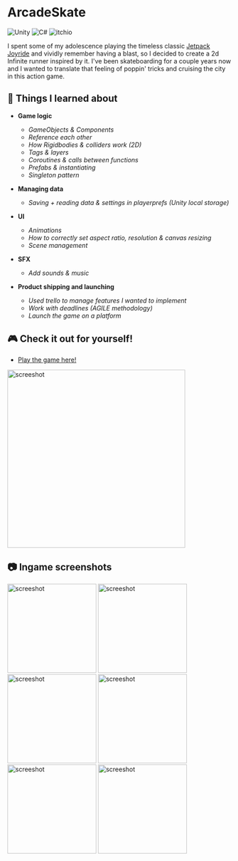 # ArcadeSkate 
<img src="https://img.shields.io/badge/Unity-100000?style=for-the-badge&logo=unity&logoColor=white" alt="Unity" style="max-width: 100%;"> <img src="https://img.shields.io/badge/C%23-239120?style=for-the-badge&logo=c-sharp&logoColor=white" alt="C#" style="max-width: 100%;"> <img src="https://img.shields.io/badge/itchio-FA5C5C?style=for-the-badge&logo=itchdotio&logoColor=white" alt="itchio" style="max-width: 100%;">

I spent some of my adolescence playing the timeless classic [Jetpack Joyride](https://www.youtube.com/watch?v=Jzxi8nid9BQ) and vividly remember having a blast, so I decided to create a 2d Infinite runner inspired by it. I've been skateboarding for a couple years now and I wanted to translate that feeling of poppin' tricks and cruising the city in this action game.

## 🚀 Things I learned about
- **Game logic**

  - *GameObjects & Components*
  - *Reference each other*
  - *How Rigidbodies & colliders work (2D)*
  - *Tags & layers*
  - *Coroutines & calls between functions*
  - *Prefabs & instantiating*
  - *Singleton pattern*
- **Managing data**

  - *Saving + reading data & settings in playerprefs (Unity local storage)*
- **UI**

  - *Animations*
  - *How to correctly set aspect ratio, resolution & canvas resizing*
  - *Scene management*
- **SFX**

  - *Add sounds & music*
- **Product shipping and launching**

  - *Used trello to manage features I wanted to implement* 
  - *Work with deadlines (AGILE methodology)*
  - *Launch the game on a platform*

## :video_game: Check it out for yourself!
- [Play the game here!](https://arcadeskate.itch.io/arcade-skate)
<img src="https://github.com/JoelEncinas/ArcadeSkate/blob/main/Assets/gameplay.gif?raw=true" alt="screeshot" width="400"/>

## :camera: Ingame screenshots
<img src="https://user-images.githubusercontent.com/55756146/164564689-e79a7192-218b-4980-a7f8-09cfe333fd1e.PNG" alt="screeshot" width="200"/> <img src="https://user-images.githubusercontent.com/55756146/164564696-233dd488-0407-4d91-803b-4761d7e37d45.PNG" alt="screeshot" width="200"/> <img src="https://user-images.githubusercontent.com/55756146/164564693-f046e0bd-6cd4-4885-9cfc-d47ed1d3cbf6.PNG" alt="screeshot" width="200"/> <img src="https://user-images.githubusercontent.com/55756146/164564695-f89b6da0-3d9c-4fc8-8a33-95bf2c9b5ac3.PNG" alt="screeshot" width="200"/> <img src="https://user-images.githubusercontent.com/55756146/164564699-5a6af5cd-448a-45dd-a11f-4d3e375ae667.PNG" alt="screeshot" width="200"/> <img src="https://user-images.githubusercontent.com/55756146/164564701-f184fc22-68ad-4a9e-bc70-a79ea7962d71.PNG" alt="screeshot" width="200"/>
